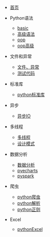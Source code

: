- [首页](../README.md)

- Python语法

    - [basic](/pyMD/basic.md)
    - [高级语法](/pyMD/py_basic_advanced.md)
    - [oop](/pyMD/py_object_oriented_programming.md)
    - [oop高级](/pyMD/oop_Advanced.md)

- 文件和异常

    - [文件、异常](/pyMD/file_operate.md)
    - [测试代码](/pyMD/py_test_code.md)
- 标准库

    - [python标准库](/pyMD/python_standard_library.md)
- 异步

    - [异步IO](/pyMD/sync_io.md)

- 多线程
    - [多线程](/pyMD/threading.md)
    - [设计模式](/pyMD/design_patterns.md)

- 数据分析

    - [数据分析](/pyMD/data_analysis.md)
    - [pyecharts](/pyMD/python_pyecharts.md)
    - [pyspark](/pyMD/pyspark.md)
- 爬虫
    - [python爬虫](/pyMD/python_requests_library.md)
    - [python解析](/pyMD/python_beautifulsoup_library.md)
    - [python正则](/pyMD/python_regular_expression.md)
- Excel
    - [pythonExcel](/pyMD/python_excel.md)

